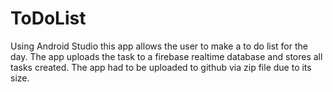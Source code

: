 # ToDoList
Using Android Studio this app allows the user to make a to do list for the day. The app uploads the task to a firebase realtime 
database and stores all tasks created. The app had to be uploaded to github via zip file due to its size.

